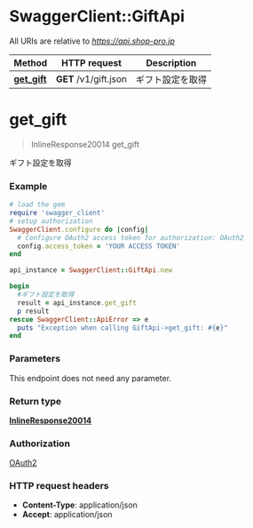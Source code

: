 # SwaggerClient::GiftApi

All URIs are relative to *https://api.shop-pro.jp*

Method | HTTP request | Description
------------- | ------------- | -------------
[**get_gift**](GiftApi.md#get_gift) | **GET** /v1/gift.json | ギフト設定を取得


# **get_gift**
> InlineResponse20014 get_gift

ギフト設定を取得



### Example
```ruby
# load the gem
require 'swagger_client'
# setup authorization
SwaggerClient.configure do |config|
  # Configure OAuth2 access token for authorization: OAuth2
  config.access_token = 'YOUR ACCESS TOKEN'
end

api_instance = SwaggerClient::GiftApi.new

begin
  #ギフト設定を取得
  result = api_instance.get_gift
  p result
rescue SwaggerClient::ApiError => e
  puts "Exception when calling GiftApi->get_gift: #{e}"
end
```

### Parameters
This endpoint does not need any parameter.

### Return type

[**InlineResponse20014**](InlineResponse20014.md)

### Authorization

[OAuth2](../README.md#OAuth2)

### HTTP request headers

 - **Content-Type**: application/json
 - **Accept**: application/json




